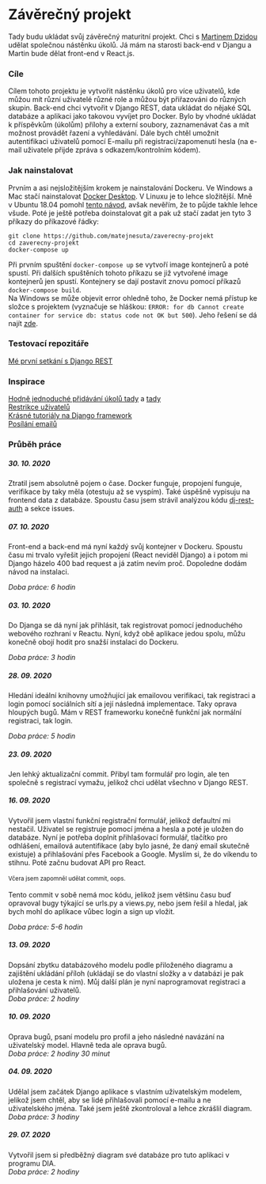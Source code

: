 <h1>Závěrečný projekt</h1>
Tady budu ukládat svůj závěrečný maturitní projekt. Chci s <a href="https://github.com/martindzida">Martinem Dzidou</a> udělat společnou nástěnku úkolů. Já mám na starosti back-end v Djangu a Martin bude dělat front-end v React.js.

<h3>Cíle</h3>
<p>Cílem tohoto projektu je vytvořit nástěnku úkolů pro více uživatelů, kde můžou mít různí uživatelé různé role a můžou být přiřazováni do různých skupin. Back-end chci vytvořit v Django REST, data ukládat do nějaké SQL databáze a aplikaci jako takovou vyvíjet pro Docker. Bylo by vhodné ukládat k příspěvkům (úkolům) přílohy a externí soubory, zaznamenávat čas a mít možnost provádět řazení a vyhledávání. Dále bych chtěl umožnit autentifikaci uživatelů pomocí E-mailu při registraci/zapomenutí hesla (na e-mail uživatele přijde zpráva s odkazem/kontrolním kódem).</p>

<h3>Jak nainstalovat</h3>
<p>Prvním a asi nejsložitějším krokem je nainstalování Dockeru. Ve Windows a Mac stačí nainstalovat <a href="https://docs.docker.com/desktop/">Docker Desktop</a>. V Linuxu je to lehce složitější. Mně v Ubuntu 18.04 pomohl <a href="https://phoenixnap.com/kb/how-to-install-docker-on-ubuntu-18-04">tento návod</a>, avšak nevěřím, že to půjde takhle lehce všude. Poté je ještě potřeba doinstalovat git a pak už stačí zadat jen tyto 3 příkazy do příkazové řádky: 
<br>

```
git clone https://github.com/matejnesuta/zaverecny-projekt
cd zaverecny-projekt
docker-compose up
```

Při prvním spuštění <code>docker-compose up</code> se vytvoří image kontejnerů a poté spustí. Při dalších spuštěních tohoto příkazu se již vytvořené image kontejnerů jen spustí. Kontejnery se dají postavit znovu pomocí příkazů <code>docker-compose build</code>.
<br>
Na Windows se může objevit error ohledně toho, že Docker nemá přístup ke složce s projektem (vyznačuje se hláškou: <code>ERROR: for db  Cannot create container for service db: status code not OK but 500</code>). Jeho řešení se dá najít <a href="https://stackoverflow.com/questions/60754297/docker-compose-failed-to-build-filesharing-has-been-cancelled">zde</a>.</p>

<h3>Testovací repozitáře</h3>

<a href="https://github.com/matejnesuta/django_rest_tutorial">Mé první setkání s Django REST</a>

<h3>Inspirace</h3>
<a href="https://www.youtube.com/watch?v=ovql0Ui3n_I">Hodně jednoduché přidávání úkolů tady</a> a <a href="https://www.youtube.com/watch?v=4RWFvXDUmjo">tady</a><br>
<a href="https://www.youtube.com/watch?v=eBsc65jTKvw">Restrikce uživatelů</a><br>
<a href="https://www.youtube.com/channel/UCTZRcDjjkVajGL6wd76UnGg/about">Krásné tutoriály na Django framework</a><br>
<a href="https://www.youtube.com/watch?v=X7DWErkNVJs">Posílání emailů</a><br>

<h3>Průběh práce</h3> 

<h5>30. 10. 2020</h5>
<p>Ztratil jsem absolutně pojem o čase. Docker funguje, propojení funguje, verifikace by taky měla (otestuju až se vyspím). Také úspěšně vypisuju na frontend data z databáze. Spoustu času jsem strávil analýzou kódu <a href="https://github.com/jazzband/dj-rest-auth/">dj-rest-auth</a> a sekce issues. 

<h5>07. 10. 2020</h5>
<p>Front-end a back-end má nyní každý svůj kontejner v Dockeru. Spoustu času mi trvalo vyřešit jejich propojení 
(React neviděl Django) a i potom mi Django házelo 400 bad request a já zatím nevím proč. Dopoledne dodám návod na instalaci.<br>

<i>Doba práce: 6 hodin </i></p>

<h5>03. 10. 2020</h5>
<p>Do Djanga se dá nyní jak přihlásit, tak registrovat pomocí jednoduchého webového rozhraní v Reactu. Nyní, když obě aplikace jedou spolu, můžu konečně obojí hodit pro snažší instalaci do Dockeru.<br>

<i>Doba práce: 3 hodin </i></p>

<h5>28. 09. 2020</h5>
<p>Hledání ideální knihovny umožňující jak emailovou verifikaci, tak registraci a login pomocí sociálních sítí a 
její následná implementace. Taky oprava hloupých bugů. Mám v REST frameworku konečně funkční jak normální registraci, 
tak login. <br>

<i>Doba práce: 5 hodin </i></p>

<h5>23. 09. 2020</h5>
<p>Jen lehký aktualizační commit. Přibyl tam formulář pro login, ale ten společně s registrací vymažu, jelikož chci udělat všechno v Django REST. 

<h5>16. 09. 2020</h5>
<p>Vytvořil jsem vlastní funkční registrační formulář, jelikož defaultní mi nestačil. Uživatel se registruje pomocí
 jména a hesla a poté je uložen do databáze. Nyní je potřeba doplnit přihlašovací formulář, tlačítko pro odhlášení, 
 emailová autentifikace (aby bylo jasné, že daný email skutečně existuje) a přihlašování přes Facebook a Google. 
 Myslím si, že do víkendu to stihnu. Poté začnu budovat API pro React. 
 <br>
 <br>
 <small>Včera jsem zapomněl udělat commit, oops.</small>
 <br>
 <br>
 Tento commit v sobě nemá moc kódu, jelikož jsem většinu času buď opravoval bugy týkající se urls.py a views.py,
 nebo jsem řešil a hledal, jak bych mohl do aplikace vůbec login a sign up vložit.<br>

<i>Doba práce: 5-6 hodin </i></p>

<h5>13. 09. 2020</h5>
<p>Dopsání zbytku databázového modelu podle přiloženého diagramu a zajištění ukládání příloh 
(ukládají se do vlastní složky a v databázi je pak uložena je cesta k nim). Můj další plán je nyní naprogramovat 
registraci a přihlašování uživatelů.<br>
<i>Doba práce: 2 hodiny</i></p>

<h5>10. 09. 2020</h5>
<p>Oprava bugů, psaní modelu pro profil a jeho následné navázání na uživatelský model. Hlavně teda ale oprava bugů.<br>
<i>Doba práce: 2 hodiny 30 minut</i></p>

<h5>04. 09. 2020</h5>
<p>Udělal jsem začátek Django aplikace s vlastním uživatelským modelem, jelikož jsem chtěl, aby se lidé přihlašovali 
pomocí e-mailu a ne uživatelského jména. Také jsem ještě zkontroloval a lehce zkrášlil diagram. <br>
<i>Doba práce: 3 hodiny</i></p>

<h5>29. 07. 2020</h5>
<p>Vytvořil jsem si předběžný diagram své databáze pro tuto aplikaci v programu DIA.<br>
<i>Doba práce: 2 hodiny</i></p>
